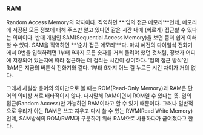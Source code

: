 ### RAM

Random Access Memory의 약자이다. 직역하면 **‘임의 접근 메모리’**인데, 메모리에 저장된 모든 정보에 대해 주소만 알고 있다면 같은 시간 내에 (빠르게) 접근할 수 있다는 의미이다. 반대 개념인 SAM(Sequential Access Memory)을 보면 좀더 쉽게 이해할 수 있다. SAM을 직역하면 **‘순차 접근 메모리’**다. 마치 예전의 다이얼식 전화기에서 0번을 입력하려면 1부터 9까지 모든 숫자를 거쳐 돌려야 했던 것처럼, 정보가 어디에 저장되어 있는지에 따라 접근하는 데 걸리는 시간이 상이하다. ‘임의 접근 방식’인 RAM은 지금의 버튼식 전화기와 같다. 1부터 9까지 어느 걸 누르든 시간 차이가 거의 없다. 

그래서 사실상 용어의 의미만으로 볼 때는 ROM(Read-Only Memory)과 RAM은 단어의 의미상 서로 배타적이지 않다. 다시말해 RAM이면서 ROM일 수 있다는 뜻. 임의 접근(Random Access)만 가능하면 RAM이라고 할 수 있기 때문이다. 그러나 일반적으로 우리가 아는 RAM은 쓰고 지우고 다시 쓸 수 있는 RWM(Read Write Memory)인데, SAM방식의 ROM/RWM과 구분하기 위해 RAM으로 사용하다가 굳어졌다고 한다.